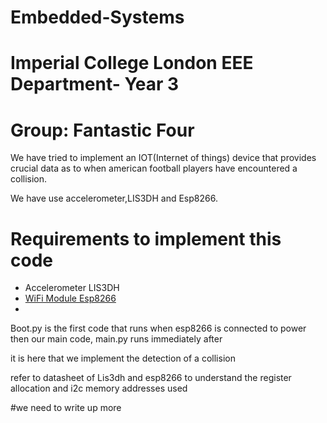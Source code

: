# Embedded-Systems 
# Imperial College London EEE Department- Year 3
# Group: Fantastic Four

We have tried to implement an IOT(Internet of things) device that provides crucial data as to when american football players have encountered a collision.

We have use accelerometer,LIS3DH and Esp8266.

# Requirements to implement this code

- Accelerometer LIS3DH
- [WiFi Module Esp8266](https://learn.adafruit.com/adafruit-feather-huzzah-esp8266/overview)
- 

Boot.py is the first code that runs when esp8266 is connected to power
then our main code, main.py runs immediately after

it is here that we implement the detection of a collision

refer to datasheet of Lis3dh and esp8266 to understand the register allocation and i2c memory addresses used

#we need to write up more
